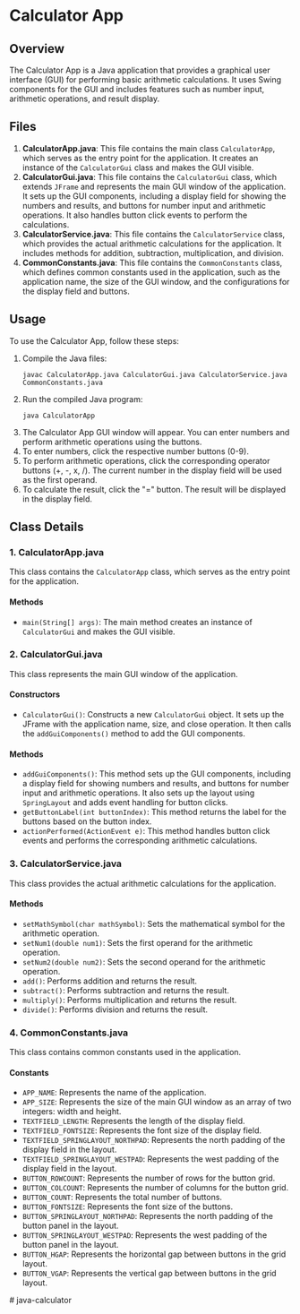 <h1>Calculator App</h1>

<h2>Overview</h2>
<p>The Calculator App is a Java application that provides a graphical user interface (GUI) for performing basic arithmetic calculations. It uses Swing components for the GUI and includes features such as number input, arithmetic operations, and result display.</p>
<h2>Files</h2>

<ol>
  <li><strong>CalculatorApp.java</strong>: This file contains the main class <code>CalculatorApp</code>, which serves as the entry point for the application. It creates an instance of the <code>CalculatorGui</code> class and makes the GUI visible.</li>

  <li><strong>CalculatorGui.java</strong>: This file contains the <code>CalculatorGui</code> class, which extends <code>JFrame</code> and represents the main GUI window of the application. It sets up the GUI components, including a display field for showing the numbers and results, and buttons for number input and arithmetic operations. It also handles button click events to perform the calculations.</li>

  <li><strong>CalculatorService.java</strong>: This file contains the <code>CalculatorService</code> class, which provides the actual arithmetic calculations for the application. It includes methods for addition, subtraction, multiplication, and division.</li>

  <li><strong>CommonConstants.java</strong>: This file contains the <code>CommonConstants</code> class, which defines common constants used in the application, such as the application name, the size of the GUI window, and the configurations for the display field and buttons.</li>
</ol>

<h2>Usage</h2>

<p>To use the Calculator App, follow these steps:</p>

<ol>
  <li>Compile the Java files:</li>
  <pre><code>javac CalculatorApp.java CalculatorGui.java CalculatorService.java CommonConstants.java</code></pre>

  <li>Run the compiled Java program:</li>
  <pre><code>java CalculatorApp</code></pre>

  <li>The Calculator App GUI window will appear. You can enter numbers and perform arithmetic operations using the buttons.</li>

  <li>To enter numbers, click the respective number buttons (0-9).</li>

  <li>To perform arithmetic operations, click the corresponding operator buttons (+, -, x, /). The current number in the display field will be used as the first operand.</li>

  <li>To calculate the result, click the "=" button. The result will be displayed in the display field.</li>
</ol>

<h2>Class Details</h2>

<h3>1. CalculatorApp.java</h3>

<p>This class contains the <code>CalculatorApp</code> class, which serves as the entry point for the application.</p>

<h4>Methods</h4>
<ul>
  <li><code>main(String[] args)</code>: The main method creates an instance of <code>CalculatorGui</code> and makes the GUI visible.</li>
</ul>

<h3>2. CalculatorGui.java</h3>

<p>This class represents the main GUI window of the application.</p>

<h4>Constructors</h4>
<ul>
  <li><code>CalculatorGui()</code>: Constructs a new <code>CalculatorGui</code> object. It sets up the JFrame with the application name, size, and close operation. It then calls the <code>addGuiComponents()</code> method to add the GUI components.</li>
</ul>

<h4>Methods</h4>
<ul>
  <li><code>addGuiComponents()</code>: This method sets up the GUI components, including a display field for showing numbers and results, and buttons for number input and arithmetic operations. It also sets up the layout using <code>SpringLayout</code> and adds event handling for button clicks.</li>

  <li><code>getButtonLabel(int buttonIndex)</code>: This method returns the label for the buttons based on the button index.</li>

  <li><code>actionPerformed(ActionEvent e)</code>: This method handles button click events and performs the corresponding arithmetic calculations.</li>
</ul>

<h3>3. CalculatorService.java</h3>

<p>This class provides the actual arithmetic calculations for the application.</p>

<h4>Methods</h4>
<ul>
  <li><code>setMathSymbol(char mathSymbol)</code>: Sets the mathematical symbol for the arithmetic operation.</li>

  <li><code>setNum1(double num1)</code>: Sets the first operand for the arithmetic operation.</li>

  <li><code>setNum2(double num2)</code>: Sets the second operand for the arithmetic operation.</li>

  <li><code>add()</code>: Performs addition and returns the result.</li>

  <li><code>subtract()</code>: Performs subtraction and returns the result.</li>

  <li><code>multiply()</code>: Performs multiplication and returns the result.</li>

  <li><code>divide()</code>: Performs division and returns the result.</li>
</ul>

<h3>4. CommonConstants.java</h3>

<p>This class contains common constants used in the application.</p>

<h4>Constants</h4>
<ul>
  <li><code>APP_NAME</code>: Represents the name of the application.</li>
  <li><code>APP_SIZE</code>: Represents the size of the main GUI window as an array of two integers: width and height.</li>
  <li><code>TEXTFIELD_LENGTH</code>: Represents the length of the display field.</li>
  <li><code>TEXTFIELD_FONTSIZE</code>: Represents the font size of the display field.</li>
  <li><code>TEXTFIELD_SPRINGLAYOUT_NORTHPAD</code>: Represents the north padding of the display field in the layout.</li>
  <li><code>TEXTFIELD_SPRINGLAYOUT_WESTPAD</code>: Represents the west padding of the display field in the layout.</li>
  <li><code>BUTTON_ROWCOUNT</code>: Represents the number of rows for the button grid.</li>
  <li><code>BUTTON_COLCOUNT</code>: Represents the number of columns for the button grid.</li>
  <li><code>BUTTON_COUNT</code>: Represents the total number of buttons.</li>
  <li><code>BUTTON_FONTSIZE</code>: Represents the font size of the buttons.</li>
  <li><code>BUTTON_SPRINGLAYOUT_NORTHPAD</code>: Represents the north padding of the button panel in the layout.</li>
  <li><code>BUTTON_SPRINGLAYOUT_WESTPAD</code>: Represents the west padding of the button panel in the layout.</li>
  <li><code>BUTTON_HGAP</code>: Represents the horizontal gap between buttons in the grid layout.</li>
  <li><code>BUTTON_VGAP</code>: Represents the vertical gap between buttons in the grid layout.</li>
</ul>
#   j a v a - c a l c u l a t o r  
 